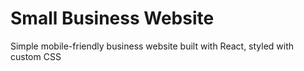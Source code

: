 # Small Business Website
Simple mobile-friendly business website built with React, styled with custom CSS
